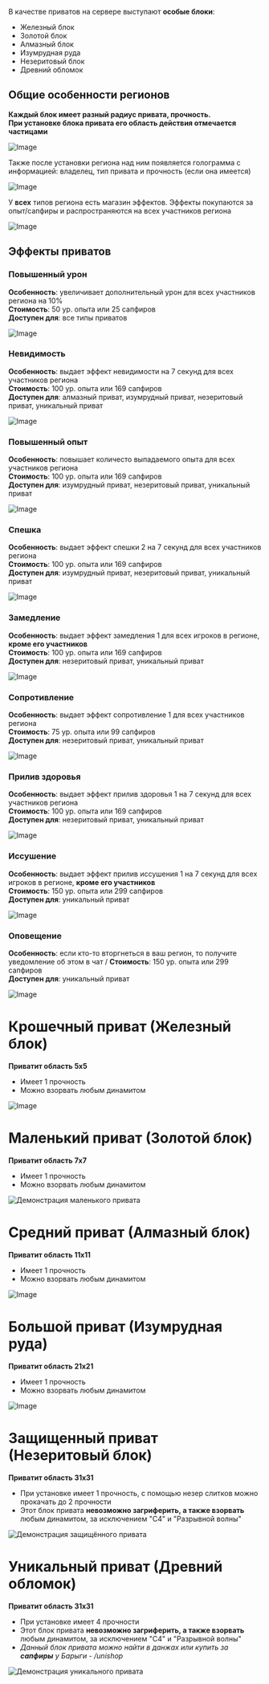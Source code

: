 В качестве приватов на сервере выступают **особые блоки**: 
* Железный блок 
* Золотой блок 
* Алмазный блок 
* Изумрудная руда 
* Незеритовый блок 
* Древний обломок 

## Общие особенности регионов
**Каждый блок имеет разный радиус привата, прочность.**\
**При установке блока привата его область действия отмечается частицами**

![Image](https://github.com/Ghuadg/wiki/blob/master/docs/lite-anarchy/Общие%20сведения/assets/рг.png?raw=true)

Также после установки региона над ним появляется голограмма с информацией: владелец, тип привата и прочность (если она имеется)

![Image](https://github.com/Ghuadg/wiki/blob/master/docs/lite-anarchy/Общие%20сведения/assets/рг2.png?raw=true)

У **всех** типов региона есть магазин эффектов. Эффекты покупаются за опыт/сапфиры и распространяются на всех участников региона

![Image](https://github.com/Ghuadg/wiki/blob/master/docs/lite-anarchy/Общие%20сведения/assets/рг3.png?raw=true)

## Эффекты приватов

### Повышенный урон
**Особенность**: увеличивает дополнительный урон для всех участников региона на 10% \
**Стоимость**: 50 ур. опыта или 25 сапфиров \
**Доступен для**: все типы приватов 

![Image](https://github.com/Ghuadg/wiki/blob/master/docs/lite-anarchy/Общие%20сведения/assets/rg_effect1.png?raw=true)

### Невидимость
**Особенность**: выдает эффект невидимости на 7 секунд для всех участников региона \
**Стоимость**: 100 ур. опыта или 169 сапфиров \
**Доступен для**: алмазный приват, изумрудный приват, незеритовый приват, уникальный приват

![Image](https://github.com/Ghuadg/wiki/blob/master/docs/lite-anarchy/Общие%20сведения/assets/rg_effect2.png?raw=true)

### Повышенный опыт
**Особенность**: повышает количесто выпадаемого опыта для всех участников региона \
**Стоимость**: 100 ур. опыта или 169 сапфиров \
**Доступен для**: изумрудный приват, незеритовый приват, уникальный приват

![Image](https://github.com/Ghuadg/wiki/blob/master/docs/lite-anarchy/Общие%20сведения/assets/rg_effect3.png?raw=true)

### Спешка
**Особенность**: выдает эффект спешки 2 на 7 секунд для всех участников региона \
**Стоимость**: 100 ур. опыта или 169 сапфиров \
**Доступен для**: изумрудный приват, незеритовый приват, уникальный приват

![Image](https://github.com/Ghuadg/wiki/blob/master/docs/lite-anarchy/Общие%20сведения/assets/rg_effect4.png?raw=true)

### Замедление
**Особенность**: выдает эффект замедления 1 для всех игроков в регионе, **кроме его участников** \
**Стоимость**: 100 ур. опыта или 169 сапфиров \
**Доступен для**: незеритовый приват, уникальный приват

![Image](https://github.com/Ghuadg/wiki/blob/master/docs/lite-anarchy/Общие%20сведения/assets/rg_effect5.png?raw=true)

### Сопротивление
**Особенность**: выдает эффект сопротивление 1 для всех участников региона \
**Стоимость**: 75 ур. опыта или 99 сапфиров \
**Доступен для**: незеритовый приват, уникальный приват

![Image](https://github.com/Ghuadg/wiki/blob/master/docs/lite-anarchy/Общие%20сведения/assets/rg_effect6.png?raw=true)

### Прилив здоровья
**Особенность**: выдает эффект прилив здоровья 1 на 7 секунд для всех участников региона \
**Стоимость**: 100 ур. опыта или 169 сапфиров \
**Доступен для**: незеритовый приват, уникальный приват

![Image](https://github.com/Ghuadg/wiki/blob/master/docs/lite-anarchy/Общие%20сведения/assets/rg_effect7.png?raw=true)

### Иссушение
**Особенность**: выдает эффект прилив иссушения 1 на 7 секунд для всех игроков в регионе, **кроме его участников** \
**Стоимость**: 150 ур. опыта или 299 сапфиров \
**Доступен для**: уникальный приват

![Image](https://github.com/Ghuadg/wiki/blob/master/docs/lite-anarchy/Общие%20сведения/assets/rg_effect8.png?raw=true)

### Оповещение
**Особенность**: если кто-то вторгнеться в ваш регион, то получите уведомление об этом в чат /
**Стоимость**: 150 ур. опыта или 299 сапфиров \
**Доступен для**: уникальный приват

![Image](https://github.com/Ghuadg/wiki/blob/master/docs/lite-anarchy/Общие%20сведения/assets/rg_effect9.png?raw=true)

# Крошечный приват (Железный блок)

**Приватит область 5х5**
* Имеет 1 прочность 
* Можно взорвать любым динамитом

![Image](https://github.com/Ghuadg/wiki/blob/master/docs/lite-anarchy/Общие%20сведения/assets/block_rg1.png?raw=true)

# Маленький приват (Золотой блок)

**Приватит область 7х7**
* Имеет 1 прочность 
* Можно взорвать любым динамитом

![Демонстрация маленького привата](/docs/lite-anarchy/Общие%20сведения/assets/block_rg2.png)

# Средний приват (Алмазный блок)

**Приватит область 11х11**
* Имеет 1 прочность 
* Можно взорвать любым динамитом

![Image](https://github.com/Ghuadg/wiki/blob/master/docs/lite-anarchy/Общие%20сведения/assets/block_rg3.png?raw=true)

# Большой приват (Изумрудная руда)

**Приватит область 21х21**
* Имеет 1 прочность 
* Можно взорвать любым динамитом

![Image](https://github.com/Ghuadg/wiki/blob/master/docs/lite-anarchy/Общие%20сведения/assets/block_rg4.png?raw=true)

# Защищенный приват (Незеритовый блок)

**Приватит область 31х31**
* При установке имеет 1 прочность, с помощью незер слитков можно прокачать до 2 прочности
* Этот блок привата **невозможно загриферить, а также взорвать** любым динамитом, за исключением "С4" и "Разрывной волны"

![Демонстрация защищённого привата](/docs/lite-anarchy/Общие%20сведения/assets/block_rg5.png)

# Уникальный приват (Древний обломок)

**Приватит область 31х31**
* При установке имеет 4 прочности
* Этот блок привата **невозможно загриферить, а также взорвать** любым динамитом, за исключением "С4" и "Разрывной волны"
* *Данный блок привата можно найти в данжах или купить за **сапфиры** у Барыги - /unishop*

![Демонстрация уникального привата](/docs/lite-anarchy/Общие%20сведения/assets/block_rg6.png)
